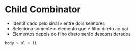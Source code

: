 # Child Combinator

* Identificado pelo sinal `>` entre dois seletores
* Seleciona somente o elemento que é filho direto ao
pai
* Elementos depois do filho direto serão desconsiderados

```css
body > ul > li
```